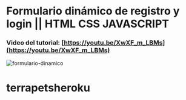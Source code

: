 # Formulario dinámico de registro y login  || HTML CSS JAVASCRIPT
### Video del tutorial: [https://youtu.be/XwXF_m_LBMs](https://youtu.be/XwXF_m_LBMs)

![formulario-dinamico](https://user-images.githubusercontent.com/85034795/147512236-80fe2b7d-81cb-4b18-82f3-1341b0f74953.png)
# terrapetsheroku
